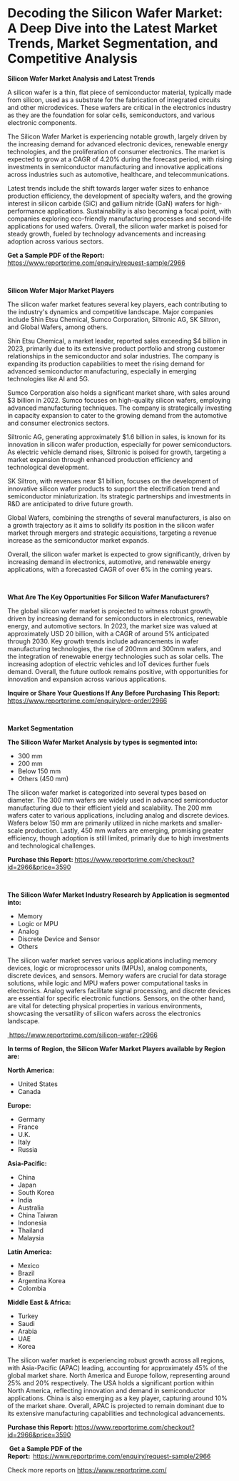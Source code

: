 <p><h1>Decoding the Silicon Wafer Market: A Deep Dive into the Latest Market Trends, Market Segmentation, and Competitive Analysis</h1></p><p><strong>Silicon Wafer Market Analysis and Latest Trends</strong></p>
<p><p>A silicon wafer is a thin, flat piece of semiconductor material, typically made from silicon, used as a substrate for the fabrication of integrated circuits and other microdevices. These wafers are critical in the electronics industry as they are the foundation for solar cells, semiconductors, and various electronic components. </p><p>The Silicon Wafer Market is experiencing notable growth, largely driven by the increasing demand for advanced electronic devices, renewable energy technologies, and the proliferation of consumer electronics. The market is expected to grow at a CAGR of 4.20% during the forecast period, with rising investments in semiconductor manufacturing and innovative applications across industries such as automotive, healthcare, and telecommunications.</p><p>Latest trends include the shift towards larger wafer sizes to enhance production efficiency, the development of specialty wafers, and the growing interest in silicon carbide (SiC) and gallium nitride (GaN) wafers for high-performance applications. Sustainability is also becoming a focal point, with companies exploring eco-friendly manufacturing processes and second-life applications for used wafers. Overall, the silicon wafer market is poised for steady growth, fueled by technology advancements and increasing adoption across various sectors.</p></p>
<p><strong>Get a Sample PDF of the Report:&nbsp;</strong> <a href="https://www.reportprime.com/enquiry/request-sample/2966?utm_campaign=1950&utm_medium=2&utm_source=Github&utm_content=ia&utm_term=18032025&utm_id=silicon-wafer">https://www.reportprime.com/enquiry/request-sample/2966</a></p>
<p>&nbsp;</p>
<p><strong>Silicon Wafer Major Market Players</strong></p>
<p><p>The silicon wafer market features several key players, each contributing to the industry's dynamics and competitive landscape. Major companies include Shin Etsu Chemical, Sumco Corporation, Siltronic AG, SK Siltron, and Global Wafers, among others.</p><p>Shin Etsu Chemical, a market leader, reported sales exceeding $4 billion in 2023, primarily due to its extensive product portfolio and strong customer relationships in the semiconductor and solar industries. The company is expanding its production capabilities to meet the rising demand for advanced semiconductor manufacturing, especially in emerging technologies like AI and 5G.</p><p>Sumco Corporation also holds a significant market share, with sales around $3 billion in 2022. Sumco focuses on high-quality silicon wafers, employing advanced manufacturing techniques. The company is strategically investing in capacity expansion to cater to the growing demand from the automotive and consumer electronics sectors.</p><p>Siltronic AG, generating approximately $1.6 billion in sales, is known for its innovation in silicon wafer production, especially for power semiconductors. As electric vehicle demand rises, Siltronic is poised for growth, targeting a market expansion through enhanced production efficiency and technological development.</p><p>SK Siltron, with revenues near $1 billion, focuses on the development of innovative silicon wafer products to support the electrification trend and semiconductor miniaturization. Its strategic partnerships and investments in R&D are anticipated to drive future growth.</p><p>Global Wafers, combining the strengths of several manufacturers, is also on a growth trajectory as it aims to solidify its position in the silicon wafer market through mergers and strategic acquisitions, targeting a revenue increase as the semiconductor market expands.</p><p>Overall, the silicon wafer market is expected to grow significantly, driven by increasing demand in electronics, automotive, and renewable energy applications, with a forecasted CAGR of over 6% in the coming years.</p></p>
<p>&nbsp;</p>
<p><strong>What Are The Key Opportunities For Silicon Wafer Manufacturers?</strong></p>
<p><p>The global silicon wafer market is projected to witness robust growth, driven by increasing demand for semiconductors in electronics, renewable energy, and automotive sectors. In 2023, the market size was valued at approximately USD 20 billion, with a CAGR of around 5% anticipated through 2030. Key growth trends include advancements in wafer manufacturing technologies, the rise of 200mm and 300mm wafers, and the integration of renewable energy technologies such as solar cells. The increasing adoption of electric vehicles and IoT devices further fuels demand. Overall, the future outlook remains positive, with opportunities for innovation and expansion across various applications.</p></p>
<p><strong>Inquire or Share Your Questions If Any Before Purchasing This Report:</strong> <a href="https://www.reportprime.com/enquiry/pre-order/2966?utm_campaign=1950&utm_medium=2&utm_source=Github&utm_content=ia&utm_term=18032025&utm_id=silicon-wafer">https://www.reportprime.com/enquiry/pre-order/2966</a></p>
<p>&nbsp;</p>
<p><strong>Market Segmentation</strong></p>
<p><strong>The Silicon Wafer Market Analysis by types is segmented into:</strong></p>
<p><ul><li>300 mm</li><li>200 mm</li><li>Below 150 mm</li><li>Others (450 mm)</li></ul></p>
<p><p>The silicon wafer market is categorized into several types based on diameter. The 300 mm wafers are widely used in advanced semiconductor manufacturing due to their efficient yield and scalability. The 200 mm wafers cater to various applications, including analog and discrete devices. Wafers below 150 mm are primarily utilized in niche markets and smaller-scale production. Lastly, 450 mm wafers are emerging, promising greater efficiency, though adoption is still limited, primarily due to high investments and technological challenges.</p></p>
<p><strong>Purchase this Report:&nbsp;</strong><a href="https://www.reportprime.com/checkout?id=2966&price=3590&utm_campaign=1950&utm_medium=2&utm_source=Github&utm_content=ia&utm_term=18032025&utm_id=silicon-wafer">https://www.reportprime.com/checkout?id=2966&price=3590</a></p>
<p>&nbsp;</p>
<p><strong>The Silicon Wafer Market Industry Research by Application is segmented into:</strong></p>
<p><ul><li>Memory</li><li>Logic or MPU</li><li>Analog</li><li>Discrete Device and Sensor</li><li>Others</li></ul></p>
<p><p>The silicon wafer market serves various applications including memory devices, logic or microprocessor units (MPUs), analog components, discrete devices, and sensors. Memory wafers are crucial for data storage solutions, while logic and MPU wafers power computational tasks in electronics. Analog wafers facilitate signal processing, and discrete devices are essential for specific electronic functions. Sensors, on the other hand, are vital for detecting physical properties in various environments, showcasing the versatility of silicon wafers across the electronics landscape.</p></p>
<p><a href="https://www.reportprime.com/silicon-wafer-r2966?utm_campaign=1950&utm_medium=2&utm_source=Github&utm_content=ia&utm_term=18032025&utm_id=silicon-wafer">&nbsp;https://www.reportprime.com/silicon-wafer-r2966</a></p>
<p><strong>In terms of Region, the Silicon Wafer Market Players available by Region are:</strong></p>
<p>
    <p> <strong> North America: </strong>
        <ul>
            <li>United States</li>
            <li>Canada</li>
        </ul>
        </p> 
    <p> <strong> Europe: </strong>
        <ul>
            <li>Germany</li>
            <li>France</li>
            <li>U.K.</li>
            <li>Italy</li>
            <li>Russia</li>
        </ul>
        </p> 
    <p> <strong> Asia-Pacific: </strong>
        <ul>
            <li>China</li>
            <li>Japan</li>
            <li>South Korea</li>
            <li>India</li>
            <li>Australia</li>
            <li>China Taiwan</li>
            <li>Indonesia</li>
            <li>Thailand</li>
            <li>Malaysia</li>
        </ul>
        </p> 
    <p> <strong> Latin America: </strong>
        <ul>
            <li>Mexico</li>
            <li>Brazil</li>
            <li>Argentina Korea</li>
            <li>Colombia</li>
        </ul>
        </p> 
    <p> <strong> Middle East & Africa: </strong>
        <ul>
            <li>Turkey</li>
            <li>Saudi</li>
            <li>Arabia</li>
            <li>UAE</li>
            <li>Korea</li>
        </ul>
    </p>
    </p>
<p><p>The silicon wafer market is experiencing robust growth across all regions, with Asia-Pacific (APAC) leading, accounting for approximately 45% of the global market share. North America and Europe follow, representing around 25% and 20% respectively. The USA holds a significant portion within North America, reflecting innovation and demand in semiconductor applications. China is also emerging as a key player, capturing around 10% of the market share. Overall, APAC is projected to remain dominant due to its extensive manufacturing capabilities and technological advancements.</p></p>
<p><strong>Purchase this Report: </strong><a href="https://www.reportprime.com/checkout?id=2966&price=3590&utm_campaign=1950&utm_medium=2&utm_source=Github&utm_content=ia&utm_term=18032025&utm_id=silicon-wafer">https://www.reportprime.com/checkout?id=2966&price=3590</a></p>
<p>&nbsp;<strong>Get a Sample PDF of the Report:&nbsp;&nbsp;</strong><a href="https://www.reportprime.com/enquiry/request-sample/2966?utm_campaign=1950&utm_medium=2&utm_source=Github&utm_content=ia&utm_term=18032025&utm_id=silicon-wafer">https://www.reportprime.com/enquiry/request-sample/2966</a></p>
<p><strong></strong></p>
<p>Check more reports on <a href="https://www.reportprime.com/?utm_campaign=1950&utm_medium=2&utm_source=Github&utm_content=ia&utm_term=18032025&utm_id=silicon-wafer">https://www.reportprime.com/</a></p>
